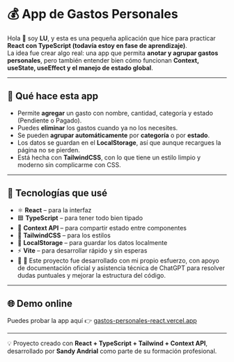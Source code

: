 # 💰 App de Gastos Personales

Hola 👋 soy **LU**, y esta es una pequeña aplicación que hice para practicar **React con TypeScript (todavía estoy en fase de aprendizaje)**.  
La idea fue crear algo real: una app que permita **anotar y agrupar gastos personales**, pero también entender bien cómo funcionan **Context, useState, useEffect y el manejo de estado global**.

---

## 🚀 Qué hace esta app

- Permite **agregar** un gasto con nombre, cantidad, categoría y estado (Pendiente o Pagado).
- Puedes **eliminar** los gastos cuando ya no los necesites.
- Se pueden **agrupar automáticamente** por **categoría** o por **estado**.
- Los datos se guardan en el **LocalStorage**, así que aunque recargues la página no se pierden.
- Está hecha con **TailwindCSS**, con lo que tiene un estilo limpio y moderno sin complicarme con CSS.

---

## 🧩 Tecnologías que usé

- ⚛️ **React** – para la interfaz
- 🟦 **TypeScript** – para tener todo bien tipado
- 🧠 **Context API** – para compartir estado entre componentes
- 🎨 **TailwindCSS** – para los estilos
- 💾 **LocalStorage** – para guardar los datos localmente
- ⚡ **Vite** – para desarrollar rápido y sin esperas
- 🤖 🧩 Este proyecto fue desarrollado con mi propio esfuerzo, con apoyo de documentación oficial y asistencia técnica de ChatGPT para resolver dudas puntuales y mejorar la estructura del código.

---

## 🌐 Demo online

Puedes probar la app aquí 👉 [gastos-personales-react.vercel.app](https://gastos-personales-react.vercel.app)

---

💡 Proyecto creado con **React + TypeScript + Tailwind + Context API**,  
desarrollado por **Sandy Andrial** como parte de su formación profesional.
